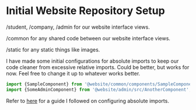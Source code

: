 # Initial Website Repository Setup

/student, /company, /admin for our website interface views.

/common for any shared code between our website interface views.

/static for any static things like images.

I have made some initial configurations for absolute imports to keep our code cleaner from excessive relative imports. Could be better, but works for now. Feel free to change it up to whatever works better.

```javascript
import {SampleComponent} from '@website/common/components/SampleComponent';
import {SomeAdminComponent} from '@website/admin/src/AnotherComponent';
```

Refer to [here](https://medium.com/frontend-digest/using-create-react-app-in-a-monorepo-a4e6f25be7aa) for a guide I followed on configuring absolute imports.

